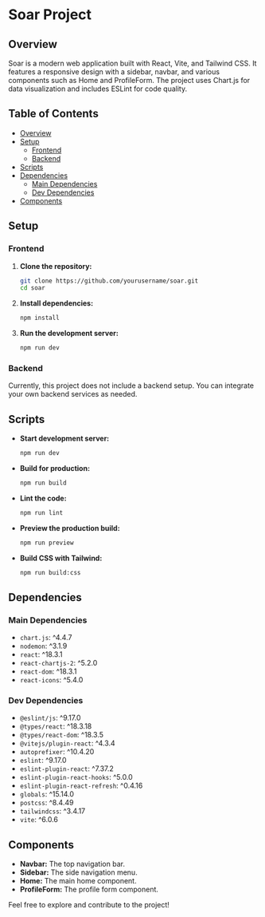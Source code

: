 # Soar Project

## Overview
Soar is a modern web application built with React, Vite, and Tailwind CSS. It features a responsive design with a sidebar, navbar, and various components such as Home and ProfileForm. The project uses Chart.js for data visualization and includes ESLint for code quality.

## Table of Contents
- [Overview](#overview)
- [Setup](#setup)
    - [Frontend](#frontend)
    - [Backend](#backend)
- [Scripts](#scripts)
- [Dependencies](#dependencies)
    - [Main Dependencies](#main-dependencies)
    - [Dev Dependencies](#dev-dependencies)
- [Components](#components)

## Setup

### Frontend
1. **Clone the repository:**
     ```sh
     git clone https://github.com/yourusername/soar.git
     cd soar
     ```

2. **Install dependencies:**
     ```sh
     npm install
     ```

3. **Run the development server:**
     ```sh
     npm run dev
     ```

### Backend
Currently, this project does not include a backend setup. You can integrate your own backend services as needed.

## Scripts
- **Start development server:**
    ```sh
    npm run dev
    ```
- **Build for production:**
    ```sh
    npm run build
    ```
- **Lint the code:**
    ```sh
    npm run lint
    ```
- **Preview the production build:**
    ```sh
    npm run preview
    ```
- **Build CSS with Tailwind:**
    ```sh
    npm run build:css
    ```

## Dependencies

### Main Dependencies
- `chart.js`: ^4.4.7
- `nodemon`: ^3.1.9
- `react`: ^18.3.1
- `react-chartjs-2`: ^5.2.0
- `react-dom`: ^18.3.1
- `react-icons`: ^5.4.0

### Dev Dependencies
- `@eslint/js`: ^9.17.0
- `@types/react`: ^18.3.18
- `@types/react-dom`: ^18.3.5
- `@vitejs/plugin-react`: ^4.3.4
- `autoprefixer`: ^10.4.20
- `eslint`: ^9.17.0
- `eslint-plugin-react`: ^7.37.2
- `eslint-plugin-react-hooks`: ^5.0.0
- `eslint-plugin-react-refresh`: ^0.4.16
- `globals`: ^15.14.0
- `postcss`: ^8.4.49
- `tailwindcss`: ^3.4.17
- `vite`: ^6.0.6

## Components
- **Navbar:** The top navigation bar.
- **Sidebar:** The side navigation menu.
- **Home:** The main home component.
- **ProfileForm:** The profile form component.

Feel free to explore and contribute to the project!